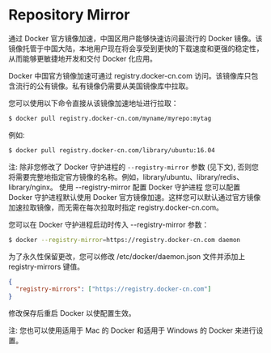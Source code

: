 # Repository Mirror

通过 Docker 官方镜像加速，中国区用户能够快速访问最流行的 Docker 镜像。该镜像托管于中国大陆，本地用户现在将会享受到更快的下载速度和更强的稳定性，从而能够更敏捷地开发和交付 Docker 化应用。

Docker 中国官方镜像加速可通过 registry.docker-cn.com 访问。该镜像库只包含流行的公有镜像。私有镜像仍需要从美国镜像库中拉取。

您可以使用以下命令直接从该镜像加速地址进行拉取：

```bash
$ docker pull registry.docker-cn.com/myname/myrepo:mytag
```

例如:

```bash
$ docker pull registry.docker-cn.com/library/ubuntu:16.04
```

注: 除非您修改了 Docker 守护进程的 `--registry-mirror` 参数 (见下文), 否则您将需要完整地指定官方镜像的名称。例如，library/ubuntu、library/redis、library/nginx。
使用 --registry-mirror 配置 Docker 守护进程
您可以配置 Docker 守护进程默认使用 Docker 官方镜像加速。这样您可以默认通过官方镜像加速拉取镜像，而无需在每次拉取时指定 registry.docker-cn.com。

您可以在 Docker 守护进程启动时传入 --registry-mirror 参数：

```bash
$ docker --registry-mirror=https://registry.docker-cn.com daemon
```

为了永久性保留更改，您可以修改 /etc/docker/daemon.json 文件并添加上 registry-mirrors 键值。

```json
{
  "registry-mirrors": ["https://registry.docker-cn.com"]
}
```

修改保存后重启 Docker 以使配置生效。

注: 您也可以使用适用于 Mac 的 Docker 和适用于 Windows 的 Docker 来进行设置。

